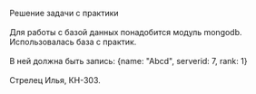 Решение задачи с практики<br>
<br>
Для работы с базой данных понадобится модуль mongodb.<br>
Использовалась база с практик.<br>
<br>
В ней должна быть запись: {name: "Abcd", serverid: 7, rank: 1}<br>
<br>
Стрелец Илья, КН-303.
